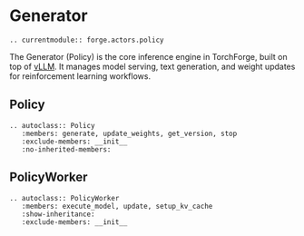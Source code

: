 # Generator

```{eval-rst}
.. currentmodule:: forge.actors.policy
```

The Generator (Policy) is the core inference engine in TorchForge,
built on top of [vLLM](https://docs.vllm.ai/en/latest/).
It manages model serving, text generation, and weight updates for reinforcement learning workflows.

## Policy

```{eval-rst}
.. autoclass:: Policy
   :members: generate, update_weights, get_version, stop
   :exclude-members: __init__
   :no-inherited-members:
```

## PolicyWorker

```{eval-rst}
.. autoclass:: PolicyWorker
   :members: execute_model, update, setup_kv_cache
   :show-inheritance:
   :exclude-members: __init__
```
